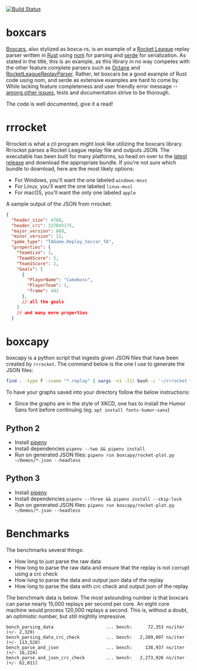 [![Build
Status](https://travis-ci.org/nickbabcock/boxcars.svg?branch=master)](https://travis-ci.org/nickbabcock/boxcars)

# boxcars

[Boxcars](https://github.com/nickbabcock/boxcars), also stylized as boxca-rs,
is an example of a [Rocket League](http://www.rocketleaguegame.com/) replay
parser written in [Rust](https://www.rust-lang.org/en-US/) using
[nom](https://github.com/Geal/nom) for parsing and
[serde](https://github.com/serde-rs/serde) for serialization. As stated in the
title, this is an example, as this library in no way competes with the other
feature complete parsers such as [Octane](https://github.com/tfausak/octane)
and
[RocketLeagueReplayParser](https://github.com/jjbott/RocketLeagueReplayParser).
Rather, let boxcars be a good example of Rust code using nom, and serde as
extensive examples are hard to come by. While lacking feature completeness and
user friendly error message -- [among other
issues](https://github.com/nickbabcock/boxcars/issues), tests and documentation
strive to be thorough.

The code is well documented, give it a read!

# rrrocket

Rrrocket is what a cli program might look like utilizing the boxcars library.
Rrrocket parses a Rocket League replay file and outputs JSON. The executable
has been built for many platforms, so head on over to the [latest
release](https://github.com/nickbabcock/boxcars/releases/latest) and download
the appropriate bundle. If you're not sure which bundle to download, here are
the most likely options:

- For Windows, you'll want the one labeled `windows-msvc`
- For Linux, you'll want the one labeled `linux-musl`
- For macOS, you'll want the only one labeled `apple`

A sample output of the JSON from rrrocket:

```json
{
  "header_size": 4768,
  "header_crc": 337843175,
  "major_version": 868,
  "minor_version": 12,
  "game_type": "TAGame.Replay_Soccar_TA",
  "properties": {
    "TeamSize": 3,
    "Team0Score": 5,
    "Team1Score": 2,
    "Goals": [
      {
        "PlayerName": "Cakeboss",
        "PlayerTeam": 1,
        "frame": 441
      },
      // all the goals
    ]
    // and many more properties
  }
```

# boxcapy

boxcapy is a python script that ingests given JSON files that have been created
by `rrrocket`. The command below is the one I use to generate the JSON files:

```bash
find . -type f -iname "*.replay" | xargs -n1 -I{} bash -c '~/rrrocket {} > {}.json'
```

To have your graphs saved into your directory follow the below instructions:

- Since the graphs are in the style of XKCD, one has to install the Humor Sans font before continuing (eg. `apt install fonts-humor-sans`)

## Python 2

- Install [pipenv](https://docs.pipenv.org/install.html#installing-pipenv)
- Install dependencies `pipenv --two && pipenv install`
- Run on generated JSON files: `pipenv run boxcapy/rocket-plot.py ~/Demos/*.json --headless`

## Python 3

- Install [pipenv](https://docs.pipenv.org/install.html#installing-pipenv)
- Install dependencies `pipenv --three && pipenv install --skip-lock`
- Run on generated JSON files: `pipenv run boxcapy/rocket-plot.py ~/Demos/*.json --headless`

# Benchmarks

The benchmarks several things:

- How long to just parse the raw data
- How long to parse the raw data and ensure that the replay is not corrupt using a crc check
- How long to parse the data and output json data of the replay
- How long to parse the data with crc check and output json of the replay

The benchmark data is below. The most astounding number is that boxcars can
parse nearly 15,000 replays per second per core. An eight core machine would
process 120,000 replays a second. This is, without a doubt, an optimistic
number, but still mightily impressive.

```
bench_parsing_data                    ... bench:      72,353 ns/iter (+/- 2,329)
bench_parsing_data_crc_check          ... bench:   2,209,007 ns/iter (+/- 113,528)
bench_parse_and_json                  ... bench:     138,937 ns/iter (+/- 16,224)
bench_parse_and_json_crc_check        ... bench:   2,273,926 ns/iter (+/- 62,011)
```
